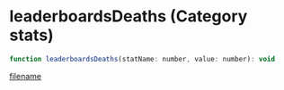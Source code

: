 # leaderboardsDeaths (Category stats)

```js
function leaderboardsDeaths(statName: number, value: number): void
```

[filename](leaderboardsDeaths_m.md ':include')